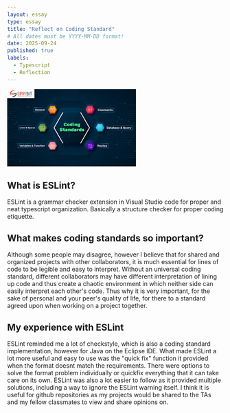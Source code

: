 ```yaml
---
layout: essay
type: essay
title: "Reflect on Coding Standard"
# All dates must be YYYY-MM-DD format!
date: 2025-09-24
published: true
labels:
  - Typescript
  - Reflection
---
```


<img width="300px" class="rounded float-start pe-4" src="../img/download.jpeg">

## What is ESLint? 
ESLint is a grammar checker extension in Visual Studio code for proper and neat typescript organization. Basically a structure checker for proper coding etiquette. 

## What makes coding standards so important?
Although some people may disagree, however I believe that for shared and organized projects with other collaborators, it is much essential for lines of code to be legible and easy to interpret. Without an universal coding standard, different collaborators may have different interpretation of lining up code and thus create a chaotic environment in which neither side can easily interpret each other's code. Thus why it is very important, for the sake of personal and your peer's quality of life, for there to a standard agreed upon when working on a project together. 

## My experience with ESLint 
ESLint reminded me a lot of checkstyle, which is also a coding standard implementation, however for Java on the Eclipse IDE. What made ESLint a lot more useful and easy to use was the "quick fix" function it provided when the format doesnt match the requirements. There were options to solve the format problem individually or quickfix everything that it can take care on its own. ESLint was also a lot easier to follow as it provided multiple solutions, including a way to ignore the ESLint warning itself. I think it is useful for github repositories as my projects would be shared to the TAs and my fellow classmates to view and share opinions on. 
